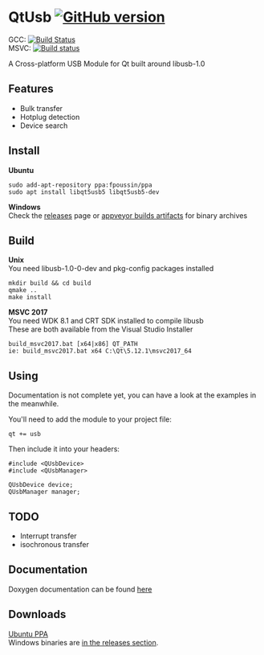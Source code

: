 # QtUsb [![GitHub version](https://badge.fury.io/gh/fpoussin%2Fqtusb.svg)](https://badge.fury.io/gh/fpoussin%2Fqtusb)  

GCC: [![Build Status](https://jenkins.netyxia.net/buildStatus/icon?job=QtUsb%2Fmaster)](https://jenkins.netyxia.net/blue/organizations/jenkins/QtUsb/branches/)  
MSVC: [![Build status](https://ci.appveyor.com/api/projects/status/4ns2jbdoveyj8n0y?svg=true)](https://ci.appveyor.com/project/fpoussin/qtusb)  

A Cross-platform USB Module for Qt built around libusb-1.0  

## Features

- Bulk transfer
- Hotplug detection
- Device search

## Install
**Ubuntu**  
```
sudo add-apt-repository ppa:fpoussin/ppa
sudo apt install libqt5usb5 libqt5usb5-dev
```

**Windows**  
Check the [releases](https://github.com/fpoussin/QtUsb/releases) page or [appveyor builds artifacts](https://ci.appveyor.com/project/fpoussin/qtusb) for binary archives  

## Build

**Unix**  
You need libusb-1.0-0-dev and pkg-config packages installed  
```shell   
mkdir build && cd build
qmake ..
make install
```

**MSVC 2017**  
You need WDK 8.1 and CRT SDK installed to compile libusb  
These are both available from the Visual Studio Installer
```
build_msvc2017.bat [x64|x86] QT_PATH
ie: build_msvc2017.bat x64 C:\Qt\5.12.1\msvc2017_64
```

## Using

Documentation is not complete yet, you can have a look at the examples in the meanwhile.

You'll need to add the module to your project file:

```
qt += usb
```

Then include it into your headers:

```
#include <QUsbDevice>
#include <QUsbManager>

QUsbDevice device;
QUsbManager manager;
```

## TODO
- Interrupt transfer
- isochronous transfer

## Documentation

Doxygen documentation can be found [here](http://fpoussin.github.io/doxygen/qtusb/0.4.x)  

## Downloads

[Ubuntu PPA](https://launchpad.net/~fpoussin/+archive/ubuntu/ppa)  
Windows binaries are [in the releases section](https://github.com/fpoussin/QtUsb/releases).  

